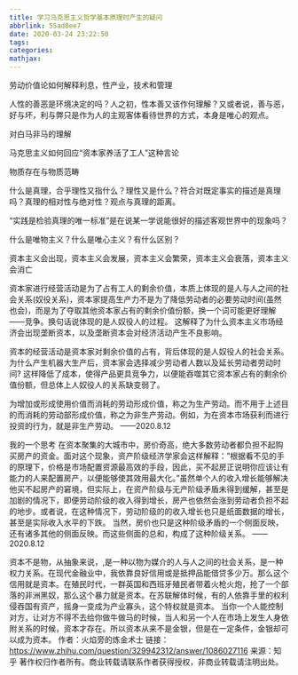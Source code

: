 ```yaml
---
title: 学习马克思主义哲学基本原理时产生的疑问
abbrlink: 55ad8ee7
date: 2020-03-24 23:22:50
tags:
categories:
mathjax:
---
```


劳动价值论如何解释利息，性产业，技术和管理

人性的善恶是环境决定的吗？人之初，性本善又该作何理解？又或者说，善与恶，好与坏，利与弊只是作为人的主观客体看待世界的方式，本身是唯心的观点。

对白马非马的理解

马克思主义如何回应“资本家养活了工人”这种言论

物质存在与物质范畴

什么是真理，合乎理性又指什么？理性又是什么？符合对既定事实的描述是真理吗？真理的相对性与绝对性？观点与真理的距离。

“实践是检验真理的唯一标准”是在说某一学说能很好的描述客观世界中的现象吗？

什么是唯物主义？什么是唯心主义？有什么区别？


资本主义会出现，资本主义会发展，资本主义会繁荣，资本主义会衰落，资本主义会消亡

资本家进行经营活动是为了占有工人的剩余价值，本质上体现的是人与人之间的社会关系(奴役关系)，资本家提高生产力不是为了降低劳动者的必要劳动时间(虽然也会)，而是为了夺取其他资本家占有的剩余价值份额，换一个词可能更好理解——竞争。换句话说体现的是人奴役人的过程。
这解释了为什么资本主义市场经济会出现垄断资本，以及垄断资本会对经济活动产生不良影响。

资本的经营活动是资本家对剩余价值的占有，背后体现的是人奴役人的社会关系。为什么产生机器大生产后，资本家会选择减少劳动者人数以及延长劳动者劳动时间? 这样降低了成本，使得产品更具竞争力，以便能吞噬其它资本家占有的剩余价值份额，但总体上人奴役人的关系缺变弱了。

为增加或形成使用价值而消耗的劳动形成价值，称之为生产劳动。而不用于上述目的而消耗的劳动部形成价值，称之为非生产劳动。例如，为在资本市场获利而进行投资的行为，就是非生产劳动。
——2020.8.12


我的一个思考
在资本聚集的大城市中，房价奇高，绝大多数劳动者都负担不起购买房产的资金。面对这个现象，资产阶级经济学家会这样解释：”根据看不见的手的原理下，价格是市场配置资源最高效的手段，因此，买不起房正说明你应该让有能力的人来配置房产，以便能够使其效用最大化。”虽然单个人的收入增长能够解决他买不起房产的窘境，但实际上，在资产阶级与无产阶级矛盾未得到缓解，甚至是加剧的情况下，即便劳动阶级的收入得到增长，房产也依然会涨到劳动者负担不起的地步。或者说，在这种情况下，劳动阶级的的收入增长也只是纸面数据的增长，甚至是实际收入水平的下跌。
当然，房价也只是这种阶级矛盾的一个侧面反映，还有诸多其他的侧面反映。而这些侧面的总和，构成了这种阶级关系。
——2020.8.12

资本不是物，从抽象来说，,是一种以物为媒介的人与人之间的社会关系，是一种权力关系。在现代金融业中，我依靠良好信用或是抵押品能借贷多少万。那么这个信用就是资本。在殖民时代，一群英国和西班牙殖民者带着火枪火炮，抢了一个部落的非洲黑奴，那么这个暴力就是资本。在苏联解体时候，有的人依靠手里的权利侵吞国有资产，摇身一变成为产业寡头，这个特权就是资本。
当你一个人能控制对方，让对方不得不去给你做牛做马的时候，当人和另一个人在市场上发生人身依附关系的时候，资本才存在。所以资本从来不是金银，但是在一定条件，金银却可以成为资本。
作者：火焰旁的炼金术士
链接：https://www.zhihu.com/question/329942312/answer/1086027116
来源：知乎
著作权归作者所有。商业转载请联系作者获得授权，非商业转载请注明出处。